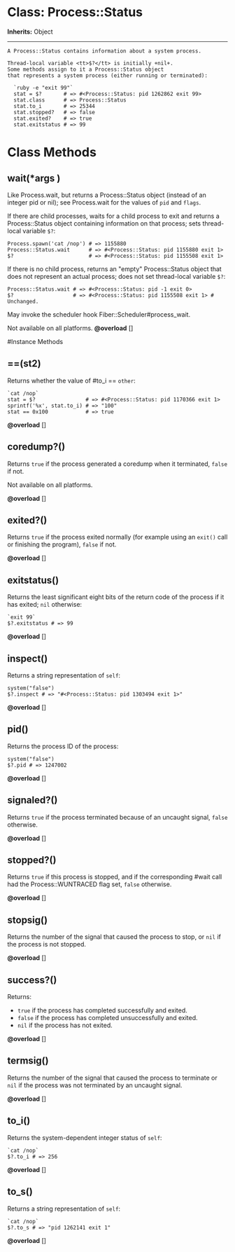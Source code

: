 # Class: Process::Status
**Inherits:** Object
    

*******************************************************************

    A Process::Status contains information about a system process.

    Thread-local variable <tt>$?</tt> is initially +nil+.
    Some methods assign to it a Process::Status object
    that represents a system process (either running or terminated):

      `ruby -e "exit 99"`
      stat = $?       # => #<Process::Status: pid 1262862 exit 99>
      stat.class      # => Process::Status
      stat.to_i       # => 25344
      stat.stopped?   # => false
      stat.exited?    # => true
      stat.exitstatus # => 99


# Class Methods
## wait(*args ) [](#method-c-wait)
Like Process.wait, but returns a Process::Status object (instead of an integer
pid or nil); see Process.wait for the values of `pid` and `flags`.

If there are child processes, waits for a child process to exit and returns a
Process::Status object containing information on that process; sets
thread-local variable `$?`:

    Process.spawn('cat /nop') # => 1155880
    Process::Status.wait      # => #<Process::Status: pid 1155880 exit 1>
    $?                        # => #<Process::Status: pid 1155508 exit 1>

If there is no child process, returns an "empty" Process::Status object that
does not represent an actual process; does not set thread-local variable `$?`:

    Process::Status.wait # => #<Process::Status: pid -1 exit 0>
    $?                   # => #<Process::Status: pid 1155508 exit 1> # Unchanged.

May invoke the scheduler hook Fiber::Scheduler#process_wait.

Not available on all platforms.
**@overload** [] 


#Instance Methods
## ==(st2) [](#method-i-==)
Returns whether the value of #to_i == `other`:

    `cat /nop`
    stat = $?                # => #<Process::Status: pid 1170366 exit 1>
    sprintf('%x', stat.to_i) # => "100"
    stat == 0x100            # => true

**@overload** [] 

## coredump?() [](#method-i-coredump?)
Returns `true` if the process generated a coredump when it terminated, `false`
if not.

Not available on all platforms.

**@overload** [] 

## exited?() [](#method-i-exited?)
Returns `true` if the process exited normally (for example using an `exit()`
call or finishing the program), `false` if not.

**@overload** [] 

## exitstatus() [](#method-i-exitstatus)
Returns the least significant eight bits of the return code of the process if
it has exited; `nil` otherwise:

    `exit 99`
    $?.exitstatus # => 99

**@overload** [] 

## inspect() [](#method-i-inspect)
Returns a string representation of `self`:

    system("false")
    $?.inspect # => "#<Process::Status: pid 1303494 exit 1>"

**@overload** [] 

## pid() [](#method-i-pid)
Returns the process ID of the process:

    system("false")
    $?.pid # => 1247002

**@overload** [] 

## signaled?() [](#method-i-signaled?)
Returns `true` if the process terminated because of an uncaught signal,
`false` otherwise.

**@overload** [] 

## stopped?() [](#method-i-stopped?)
Returns `true` if this process is stopped, and if the corresponding #wait call
had the Process::WUNTRACED flag set, `false` otherwise.

**@overload** [] 

## stopsig() [](#method-i-stopsig)
Returns the number of the signal that caused the process to stop, or `nil` if
the process is not stopped.

**@overload** [] 

## success?() [](#method-i-success?)
Returns:

*   `true` if the process has completed successfully and exited.
*   `false` if the process has completed unsuccessfully and exited.
*   `nil` if the process has not exited.

**@overload** [] 

## termsig() [](#method-i-termsig)
Returns the number of the signal that caused the process to terminate or `nil`
if the process was not terminated by an uncaught signal.

**@overload** [] 

## to_i() [](#method-i-to_i)
Returns the system-dependent integer status of `self`:

    `cat /nop`
    $?.to_i # => 256

**@overload** [] 

## to_s() [](#method-i-to_s)
Returns a string representation of `self`:

    `cat /nop`
    $?.to_s # => "pid 1262141 exit 1"

**@overload** [] 

